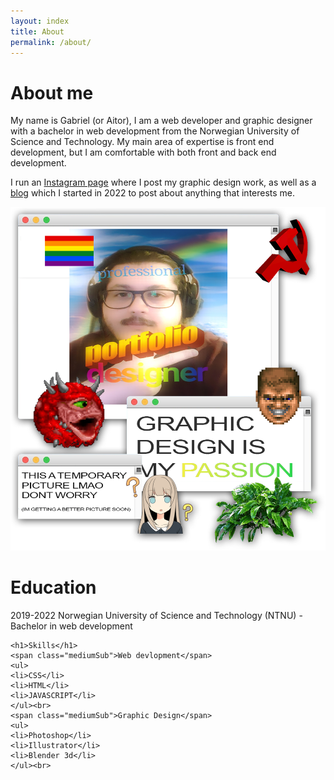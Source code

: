 ```yaml
---
layout: index
title: About
permalink: /about/
---
```


<div id="column1_6">
	<h1>About me</h1>
	<p>
		My name is Gabriel (or Aitor), I am a web developer and graphic designer with a bachelor in web development from the Norwegian University of Science and Technology. My main area of expertise is front end development, but I am comfortable with both front and back end development. 
	</p>
	<p>
		I run an <a href="https://www.instagram.com/_a.i.t.o.r_/">Instagram page</a> where I post my graphic design work, as well as a <a href="/blog">blog</a> which I started in 2022 to post about anything that interests me.
	</p>
	<p><img src="/media/images/temporaryPic.png" class="zoom"></p>
	
</div>

<div id="column7_12">
	<h1>Education</h1>
	<p>
	<span class="mediumSub">2019-2022</span>
	Norwegian University of Science and Technology (NTNU) - Bachelor in web development
	</p>
	
	<h1>Skills</h1>
	<span class="mediumSub">Web devlopment</span>
	<ul>
	<li>CSS</li>
	<li>HTML</li>
	<li>JAVASCRIPT</li>
	</ul><br>
	<span class="mediumSub">Graphic Design</span>
	<ul>
	<li>Photoshop</li>
	<li>Illustrator</li>
	<li>Blender 3d</li>
	</ul><br>
</div>


<style type="text/css">
	#num1, #num7{
		color: #454545;
	}
</style>